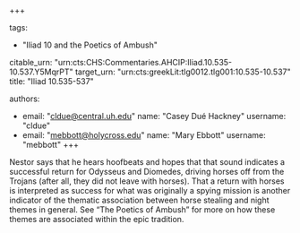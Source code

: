 +++

tags:
- "Iliad 10 and the Poetics of Ambush"

citable_urn: "urn:cts:CHS:Commentaries.AHCIP:Iliad.10.535-10.537.Y5MqrPT"
target_urn: "urn:cts:greekLit:tlg0012.tlg001:10.535-10.537"
title: "Iliad 10.535-537"

authors:
- email: "cldue@central.uh.edu"
  name: "Casey Dué Hackney"
  username: "cldue"
- email: "mebbott@holycross.edu"
  name: "Mary Ebbott"
  username: "mebbott"
+++

<p>Nestor says that he hears hoofbeats and hopes that that sound indicates a successful return for Odysseus and Diomedes, driving horses off from the Trojans (after all, they did not leave with horses). That a return with horses is interpreted as success for what was originally a spying mission is another indicator of the thematic association between horse stealing and night themes in general. See “The Poetics of Ambush” for more on how these themes are associated within the epic tradition. </p>